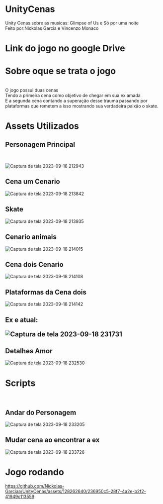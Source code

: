 # UnityCenas
Unity Cenas sobre as musicas: Glimpse of Us e Só por uma noite<br>
Feito por:Nickolas Garcia e Vincenzo Monaco
<br>
<h1> Link do jogo no google Drive<br>
  
<h1>Sobre oque se trata o jogo</h1><br>
O jogo possui duas cenas <br> Tendo a primeira cena como objetivo de chegar em sua ex amada <br> E a segunda cena contando a superação desse trauma passando por plataformas que remetem a isso mostrando sua verdadeira paixão o skate.
<br>
<h1>Assets Utilizados</h1>

<h2>Personagem Principal</h2><br>

![Captura de tela 2023-09-18 212943](https://github.com/Nickolas-Garciaa/UnityCenas/assets/128262640/afe0c920-0ea8-48be-b018-8046ca8b971b)

<h2>Cena um Cenario</h2>

![Captura de tela 2023-09-18 213842](https://github.com/Nickolas-Garciaa/UnityCenas/assets/128262640/b6f62ba2-df5a-4b5e-97d4-b74ef5e8ffd8)

<h2>Skate</h2>

![Captura de tela 2023-09-18 213935](https://github.com/Nickolas-Garciaa/UnityCenas/assets/128262640/21f2d0d9-65dd-4240-bf83-b19e592b7447)

<H2>Cenario animais</H2>

![Captura de tela 2023-09-18 214015](https://github.com/Nickolas-Garciaa/UnityCenas/assets/128262640/e9a44460-37ce-4717-b39d-b668cd358e9f)

<h2>Cena dois Cenario</h2>

![Captura de tela 2023-09-18 214108](https://github.com/Nickolas-Garciaa/UnityCenas/assets/128262640/9a62ba0a-1c7f-4fef-b16f-c7064e3930d0)

<h2>Plataformas da Cena dois</h2>

![Captura de tela 2023-09-18 214142](https://github.com/Nickolas-Garciaa/UnityCenas/assets/128262640/6a6c518c-4e47-4e90-8050-9b1d94bf69f1)

<h2>Ex e atual:
  
![Captura de tela 2023-09-18 231731](https://github.com/Nickolas-Garciaa/UnityCenas/assets/128262640/0aa26ead-4f3d-4fa5-baf0-4e20cdaee672)

<h2>Detalhes Amor</h2>

![Captura de tela 2023-09-18 232530](https://github.com/Nickolas-Garciaa/UnityCenas/assets/128262640/c4e69fc1-a27b-4bd7-8f4a-98fdf28bcc94)

<h1>Scripts</h1><br>

<h2>Andar do Personagem</h2>

![Captura de tela 2023-09-18 233205](https://github.com/Nickolas-Garciaa/UnityCenas/assets/128262640/a81332aa-4caf-45a8-a452-00939fb96159)


<h2>Mudar cena ao encontrar a ex</h2>

![Captura de tela 2023-09-18 233726](https://github.com/Nickolas-Garciaa/UnityCenas/assets/128262640/178ee04b-38e4-4d30-830d-d73b9d3fded2)

<h1>Jogo rodando</h1>


https://github.com/Nickolas-Garciaa/UnityCenas/assets/128262640/236950c5-28f7-4a2e-b2f2-41949c113559



